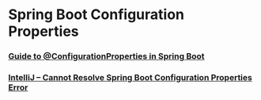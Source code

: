 # Spring Boot Configuration Properties

### [Guide to @ConfigurationProperties in Spring Boot](https://www.baeldung.com/configuration-properties-in-spring-boot)

### [IntelliJ – Cannot Resolve Spring Boot Configuration Properties Error](https://www.baeldung.com/intellij-resolve-spring-boot-configuration-properties)
